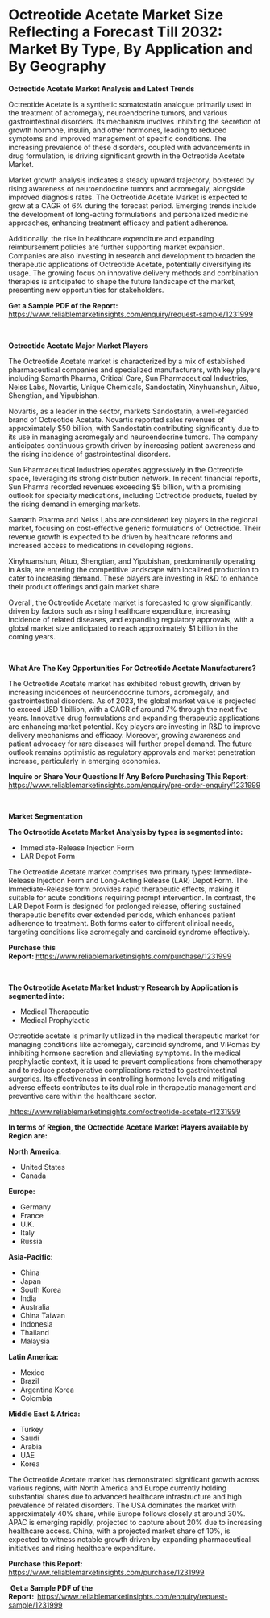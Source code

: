 <p><h1>Octreotide Acetate Market Size Reflecting a Forecast Till 2032: Market By Type, By Application and By Geography</h1></p><p><strong>Octreotide Acetate Market Analysis and Latest Trends</strong></p>
<p><p>Octreotide Acetate is a synthetic somatostatin analogue primarily used in the treatment of acromegaly, neuroendocrine tumors, and various gastrointestinal disorders. Its mechanism involves inhibiting the secretion of growth hormone, insulin, and other hormones, leading to reduced symptoms and improved management of specific conditions. The increasing prevalence of these disorders, coupled with advancements in drug formulation, is driving significant growth in the Octreotide Acetate Market. </p><p>Market growth analysis indicates a steady upward trajectory, bolstered by rising awareness of neuroendocrine tumors and acromegaly, alongside improved diagnosis rates. The Octreotide Acetate Market is expected to grow at a CAGR of 6% during the forecast period. Emerging trends include the development of long-acting formulations and personalized medicine approaches, enhancing treatment efficacy and patient adherence. </p><p>Additionally, the rise in healthcare expenditure and expanding reimbursement policies are further supporting market expansion. Companies are also investing in research and development to broaden the therapeutic applications of Octreotide Acetate, potentially diversifying its usage. The growing focus on innovative delivery methods and combination therapies is anticipated to shape the future landscape of the market, presenting new opportunities for stakeholders.</p></p>
<p><strong>Get a Sample PDF of the Report:&nbsp;</strong> <a href="https://www.reliablemarketinsights.com/enquiry/request-sample/1231999?utm_campaign=2221&utm_medium=2&utm_source=Github&utm_content=ia&utm_term=19042025&utm_id=octreotide-acetate">https://www.reliablemarketinsights.com/enquiry/request-sample/1231999</a></p>
<p>&nbsp;</p>
<p><strong>Octreotide Acetate Major Market Players</strong></p>
<p><p>The Octreotide Acetate market is characterized by a mix of established pharmaceutical companies and specialized manufacturers, with key players including Samarth Pharma, Critical Care, Sun Pharmaceutical Industries, Neiss Labs, Novartis, Unique Chemicals, Sandostatin, Xinyhuanshun, Aituo, Shengtian, and Yipubishan.</p><p>Novartis, as a leader in the sector, markets Sandostatin, a well-regarded brand of Octreotide Acetate. Novartis reported sales revenues of approximately $50 billion, with Sandostatin contributing significantly due to its use in managing acromegaly and neuroendocrine tumors. The company anticipates continuous growth driven by increasing patient awareness and the rising incidence of gastrointestinal disorders.</p><p>Sun Pharmaceutical Industries operates aggressively in the Octreotide space, leveraging its strong distribution network. In recent financial reports, Sun Pharma recorded revenues exceeding $5 billion, with a promising outlook for specialty medications, including Octreotide products, fueled by the rising demand in emerging markets.</p><p>Samarth Pharma and Neiss Labs are considered key players in the regional market, focusing on cost-effective generic formulations of Octreotide. Their revenue growth is expected to be driven by healthcare reforms and increased access to medications in developing regions.</p><p>Xinyhuanshun, Aituo, Shengtian, and Yipubishan, predominantly operating in Asia, are entering the competitive landscape with localized production to cater to increasing demand. These players are investing in R&D to enhance their product offerings and gain market share.</p><p>Overall, the Octreotide Acetate market is forecasted to grow significantly, driven by factors such as rising healthcare expenditure, increasing incidence of related diseases, and expanding regulatory approvals, with a global market size anticipated to reach approximately $1 billion in the coming years.</p></p>
<p>&nbsp;</p>
<p><strong>What Are The Key Opportunities For Octreotide Acetate Manufacturers?</strong></p>
<p><p>The Octreotide Acetate market has exhibited robust growth, driven by increasing incidences of neuroendocrine tumors, acromegaly, and gastrointestinal disorders. As of 2023, the global market value is projected to exceed USD 1 billion, with a CAGR of around 7% through the next five years. Innovative drug formulations and expanding therapeutic applications are enhancing market potential. Key players are investing in R&D to improve delivery mechanisms and efficacy. Moreover, growing awareness and patient advocacy for rare diseases will further propel demand. The future outlook remains optimistic as regulatory approvals and market penetration increase, particularly in emerging economies.</p></p>
<p><strong>Inquire or Share Your Questions If Any Before Purchasing This Report:</strong> <a href="https://www.reliablemarketinsights.com/enquiry/pre-order-enquiry/1231999?utm_campaign=2221&utm_medium=2&utm_source=Github&utm_content=ia&utm_term=19042025&utm_id=octreotide-acetate">https://www.reliablemarketinsights.com/enquiry/pre-order-enquiry/1231999</a></p>
<p>&nbsp;</p>
<p><strong>Market Segmentation</strong></p>
<p><strong>The Octreotide Acetate Market Analysis by types is segmented into:</strong></p>
<p><ul><li>Immediate-Release Injection Form</li><li>LAR Depot Form</li></ul></p>
<p><p>The Octreotide Acetate market comprises two primary types: Immediate-Release Injection Form and Long-Acting Release (LAR) Depot Form. The Immediate-Release form provides rapid therapeutic effects, making it suitable for acute conditions requiring prompt intervention. In contrast, the LAR Depot Form is designed for prolonged release, offering sustained therapeutic benefits over extended periods, which enhances patient adherence to treatment. Both forms cater to different clinical needs, targeting conditions like acromegaly and carcinoid syndrome effectively.</p></p>
<p><strong>Purchase this Report:&nbsp;</strong><a href="https://www.reliablemarketinsights.com/purchase/1231999?utm_campaign=2221&utm_medium=2&utm_source=Github&utm_content=ia&utm_term=19042025&utm_id=octreotide-acetate">https://www.reliablemarketinsights.com/purchase/1231999</a></p>
<p>&nbsp;</p>
<p><strong>The Octreotide Acetate Market Industry Research by Application is segmented into:</strong></p>
<p><ul><li>Medical Therapeutic</li><li>Medical Prophylactic</li></ul></p>
<p><p>Octreotide acetate is primarily utilized in the medical therapeutic market for managing conditions like acromegaly, carcinoid syndrome, and VIPomas by inhibiting hormone secretion and alleviating symptoms. In the medical prophylactic context, it is used to prevent complications from chemotherapy and to reduce postoperative complications related to gastrointestinal surgeries. Its effectiveness in controlling hormone levels and mitigating adverse effects contributes to its dual role in therapeutic management and preventive care within the healthcare sector.</p></p>
<p><a href="https://www.reliablemarketinsights.com/octreotide-acetate-r1231999?utm_campaign=2221&utm_medium=2&utm_source=Github&utm_content=ia&utm_term=19042025&utm_id=octreotide-acetate">&nbsp;https://www.reliablemarketinsights.com/octreotide-acetate-r1231999</a></p>
<p><strong>In terms of Region, the Octreotide Acetate Market Players available by Region are:</strong></p>
<p>
    <p> <strong> North America: </strong>
        <ul>
            <li>United States</li>
            <li>Canada</li>
        </ul>
        </p> 
    <p> <strong> Europe: </strong>
        <ul>
            <li>Germany</li>
            <li>France</li>
            <li>U.K.</li>
            <li>Italy</li>
            <li>Russia</li>
        </ul>
        </p> 
    <p> <strong> Asia-Pacific: </strong>
        <ul>
            <li>China</li>
            <li>Japan</li>
            <li>South Korea</li>
            <li>India</li>
            <li>Australia</li>
            <li>China Taiwan</li>
            <li>Indonesia</li>
            <li>Thailand</li>
            <li>Malaysia</li>
        </ul>
        </p> 
    <p> <strong> Latin America: </strong>
        <ul>
            <li>Mexico</li>
            <li>Brazil</li>
            <li>Argentina Korea</li>
            <li>Colombia</li>
        </ul>
        </p> 
    <p> <strong> Middle East & Africa: </strong>
        <ul>
            <li>Turkey</li>
            <li>Saudi</li>
            <li>Arabia</li>
            <li>UAE</li>
            <li>Korea</li>
        </ul>
    </p>
    </p>
<p><p>The Octreotide Acetate market has demonstrated significant growth across various regions, with North America and Europe currently holding substantial shares due to advanced healthcare infrastructure and high prevalence of related disorders. The USA dominates the market with approximately 40% share, while Europe follows closely at around 30%. APAC is emerging rapidly, projected to capture about 20% due to increasing healthcare access. China, with a projected market share of 10%, is expected to witness notable growth driven by expanding pharmaceutical initiatives and rising healthcare expenditure.</p></p>
<p><strong>Purchase this Report: </strong><a href="https://www.reliablemarketinsights.com/purchase/1231999?utm_campaign=2221&utm_medium=2&utm_source=Github&utm_content=ia&utm_term=19042025&utm_id=octreotide-acetate">https://www.reliablemarketinsights.com/purchase/1231999</a></p>
<p>&nbsp;<strong>Get a Sample PDF of the Report:&nbsp;&nbsp;</strong><a href="https://www.reliablemarketinsights.com/enquiry/request-sample/1231999?utm_campaign=2221&utm_medium=2&utm_source=Github&utm_content=ia&utm_term=19042025&utm_id=octreotide-acetate">https://www.reliablemarketinsights.com/enquiry/request-sample/1231999</a></p>
<p><strong></strong></p>
<p><p></p><p></p><p></p></p>